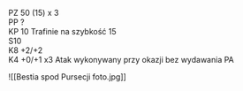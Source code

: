 PZ 50 (15) x 3  
PP ?  
KP 10 Trafinie na szybkość 15  
S10  
K8 +2/+2  
K4 +0/+1 x3 Atak wykonywany przy okazji bez wydawania PA

![[Bestia spod Pursecji foto.jpg]]